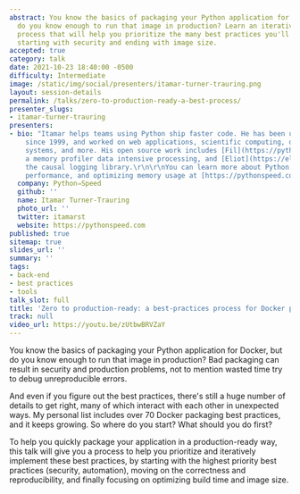 ```yaml
---
abstract: You know the basics of packaging your Python application for Docker, but
  do you know enough to run that image in production? Learn an iterative, practical
  process that will help you prioritize the many best practices you'll need to implement,
  starting with security and ending with image size.
accepted: true
category: talk
date: 2021-10-23 18:40:00 -0500
difficulty: Intermediate
image: /static/img/social/presenters/itamar-turner-trauring.png
layout: session-details
permalink: /talks/zero-to-production-ready-a-best-process/
presenter_slugs:
- itamar-turner-trauring
presenters:
- bio: "Itamar helps teams using Python ship faster code. He has been using Python
    since 1999, and worked on web applications, scientific computing, distributed
    systems, and more. His open source work includes [Fil](https://pythonspeed.com/fil),
    a memory profiler data intensive processing, and [Eliot](https://eliot.readthedocs.io),
    the causal logging library.\r\n\r\nYou can learn more about Python Docker packaging,
    performance, and optimizing memory usage at [https://pythonspeed.com](https://pythonspeed.com)."
  company: Python⇒Speed
  github: ''
  name: Itamar Turner-Trauring
  photo_url: ''
  twitter: itamarst
  website: https://pythonspeed.com
published: true
sitemap: true
slides_url: ''
summary: ''
tags:
- back-end
- best practices
- tools
talk_slot: full
title: 'Zero to production-ready: a best-practices process for Docker packaging'
track: null
video_url: https://youtu.be/zUtbwBRVZaY
---
```


You know the basics of packaging your Python application for Docker, but do you know enough to run that image in production? Bad packaging can result in security and production problems, not to mention wasted time try to debug unreproducible errors.

And even if you figure out the best practices, there's still a huge number of details to get right, many of which interact with each other in unexpected ways. My personal list includes over 70 Docker packaging best practices, and it keeps growing. So where do you start? What should you do first?

To help you quickly package your application in a production-ready way, this talk will give you a process to help you prioritize and iteratively implement these best practices, by starting with the highest priority best practices (security, automation), moving on the correctness and reproducibility, and finally focusing on optimizing build time and image size.
